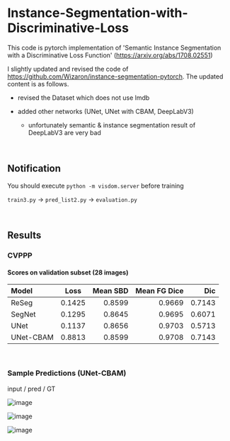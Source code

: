# Instance-Segmentation-with-Discriminative-Loss

This code is pytorch implementation of 'Semantic Instance Segmentation with a Discriminative Loss Function' (https://arxiv.org/abs/1708.02551)

I slightly updated and revised the code of https://github.com/Wizaron/instance-segmentation-pytorch. The updated content is as follows.

  - revised the Dataset which does not use lmdb

  - added other networks (UNet, UNet with CBAM, DeepLabV3)
     
     - unfortunately semantic & instance segmentation result of DeepLabV3 are very bad

<br/>

## Notification

You should execute `python -m visdom.server` before training

`train3.py` -> `pred_list2.py` -> `evaluation.py`

<br/>


## Results

### CVPPP

#### Scores on validation subset (28 images)

| Model | Loss | Mean SBD | Mean FG Dice | Dic | 
| :----------- | :------------: | ------------: | ------------: | ------------: | 
|ReSeg | 0.1425 | 0.8599 | 0.9669 | 0.7143 | 
|SegNet | 0.1295 | 0.8645 | 0.9695 | 0.6071 | 
|UNet | 0.1137 | 0.8656 | 0.9703 | 0.5713 | 
|UNet-CBAM | 0.8813 | 0.8599 | 0.9708 | 0.7143 | 

<br/>

### Sample Predictions (UNet-CBAM)

input / pred / GT

![image](https://user-images.githubusercontent.com/44194558/169200662-8feca540-3d61-49ff-94b4-818d818fc87f.png)

![image](https://user-images.githubusercontent.com/44194558/169200700-f5678b8c-af7c-478e-ae7a-1449e53f0182.png)

![image](https://user-images.githubusercontent.com/44194558/169200753-7c6901fb-7a3e-44da-8f45-b20a5681e9f4.png)







